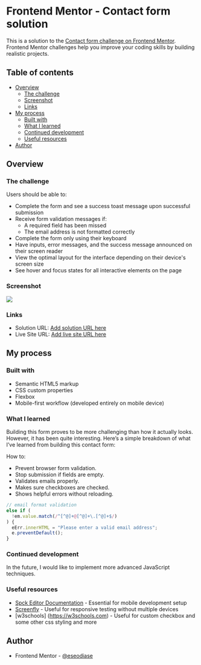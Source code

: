 # Frontend Mentor - Contact form solution

This is a solution to the [Contact form challenge on Frontend Mentor](https://www.frontendmentor.io/challenges/contact-form--G-hYlqKJj). Frontend Mentor challenges help you improve your coding skills by building realistic projects. 

## Table of contents

- [Overview](#overview)
  - [The challenge](#the-challenge)
  - [Screenshot](#screenshot)
  - [Links](#links)
- [My process](#my-process)
  - [Built with](#built-with)
  - [What I learned](#what-i-learned)
  - [Continued development](#continued-development)
  - [Useful resources](#useful-resources)
- [Author](#author)

## Overview

### The challenge

Users should be able to:

- Complete the form and see a success toast message upon successful submission
- Receive form validation messages if:
  - A required field has been missed
  - The email address is not formatted correctly
- Complete the form only using their keyboard
- Have inputs, error messages, and the success message announced on their screen reader
- View the optimal layout for the interface depending on their device's screen size
- See hover and focus states for all interactive elements on the page

### Screenshot

![](./screenshot.jpg)

### Links

- Solution URL: [Add solution URL here](https://your-solution-url.com)
- Live Site URL: [Add live site URL here](https://your-live-site-url.com)

## My process

### Built with

- Semantic HTML5 markup
- CSS custom properties
- Flexbox
- Mobile-first workflow (developed entirely on mobile device)


### What I learned

Building this form proves to be more challenging than how it actually looks. However, it has been quite interesting. Here’s a simple breakdown of what I’ve learned from building this contact form: 

How to:  

- Prevent browser form validation.
- Stop submission if fields are empty.  
- Validates emails properly.  
- Makes sure checkboxes are checked.  
- Shows helpful errors without reloading.  

```js
// email format validation
else if (
  !em.value.match(/^[^@]+@[^@]+\.[^@]+$/)
) {
  eErr.innerHTML = "Please enter a valid email address";
  e.preventDefault();
}
```

### Continued development

In the future, I would like to implement more advanced JavaScript techniques.

### Useful resources

- [Spck Editor Documentation](https://spck.io/docs) - Essential for mobile development setup
- [Screenfly](https://screenfly.org) - Useful for responsive testing without multiple devices
- [w3schools] (https://w3schools.com) - Useful for custom checkbox and some other css styling and more

## Author

- Frontend Mentor - [@eseodiase](https://www.frontendmentor.io/profile/eseodiase)
```